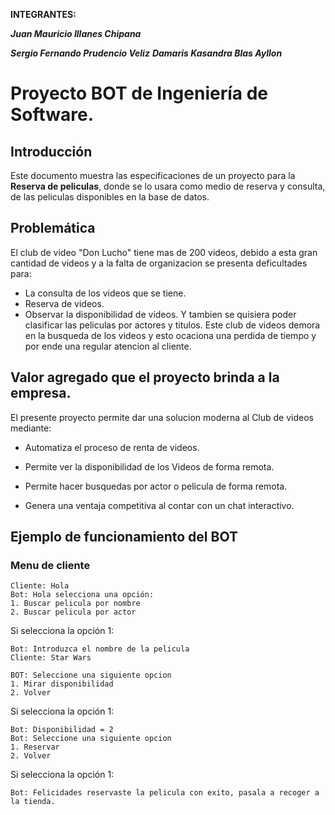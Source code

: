 **INTEGRANTES:**

**_Juan Mauricio Illanes Chipana_**

**_Sergio Fernando Prudencio Veliz_**
**_Damaris Kasandra Blas Ayllon_**
# Proyecto BOT de Ingeniería de Software.

## Introducción

Este documento muestra las especificaciones de un proyecto para la **Reserva de peliculas**, donde se lo usara como medio de reserva y consulta, de las peliculas disponibles en la base de datos.

## Problemática
El club de video "Don Lucho" tiene mas de 200 videos, debido a esta gran cantidad de videos y a la falta de organizacion se presenta deficultades para:
* La consulta de los videos que se tiene.
* Reserva de videos.
* Observar la disponibilidad de videos.
Y tambien se quisiera poder clasificar las peliculas por actores y titulos.
Este club de videos demora en la busqueda de los videos y esto ocaciona una perdida de tiempo y por ende una regular atencion al cliente.

## Valor agregado que el proyecto brinda a la empresa.
El presente proyecto permite dar una solucion moderna al Club de videos mediante:

* Automatiza el proceso de renta de videos.

* Permite ver la disponibilidad de los Videos de forma remota.

* Permite hacer busquedas por actor o pelicula de forma remota.

* Genera una ventaja competitiva al contar con un chat interactivo.


## Ejemplo de funcionamiento del BOT

### Menu de cliente

```
Cliente: Hola
Bot: Hola selecciona una opción:
1. Buscar pelicula por nombre
2. Buscar pelicula por actor

```

Si selecciona la opción 1:

```
Bot: Introduzca el nombre de la pelicula
Cliente: Star Wars

BOT: Seleccione una siguiente opcion
1. Mirar disponibilidad
2. Volver
```
Si selecciona la opción 1:
```
Bot: Disponibilidad = 2
Bot: Seleccione una siguiente opcion
1. Reservar
2. Volver

```
Si selecciona la opción 1:
```
Bot: Felicidades reservaste la pelicula con exito, pasala a recoger a la tienda.

```
